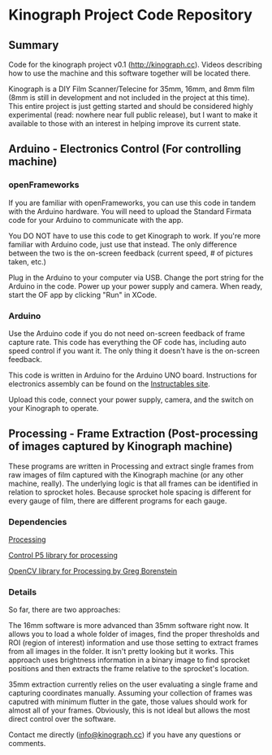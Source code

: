 # Kinograph Project Code Repository

## Summary

Code for the kinograph project v0.1 (http://kinograph.cc). Videos describing how to use the machine and this software together will be located there.

Kinograph is a DIY Film Scanner/Telecine for 35mm, 16mm, and 8mm film (8mm is still in development and not included in the project at this time). This entire project is just getting started and should be considered highly experimental (read: nowhere near full public release), but I want to make it available to those with an interest in helping improve its current state. 

## Arduino - Electronics Control (For controlling machine)

### openFrameworks
If you are familiar with openFrameworks, you can use this code in tandem with the Arduino hardware. You will need to upload the Standard Firmata code for your Arduino to communicate with the app. 

You DO NOT have to use this code to get Kinograph to work. If you're more familiar with Arduino code, just use that instead. The only difference between the two is the on-screen feedback (current speed, # of pictures taken, etc.)

Plug in the Arduino to your computer via USB. Change the port string for the Arduino in the code. Power up your power supply and camera. When ready, start the OF app by clicking "Run" in XCode.

### Arduino
Use the Arduino code if you do not need on-screen feedback of frame capture rate. This code has everything the OF code has, including auto speed control if you want it. The only thing it doesn't have is the on-screen feedback.

This code is written in Arduino for the Arduino UNO board. Instructions for electronics assembly can be found on the [Instructables site](http://www.instructables.com/id/Kinograph-v01-DIY-Film-Scanner/step9/Electronics/).

Upload this code, connect your power supply, camera, and the switch on your Kinograph to operate.

## Processing - Frame Extraction (Post-processing of images captured by Kinograph machine)

These programs are written in Processing and extract single frames from raw images of film captured with the Kinograph machine (or any other machine, really). The underlying logic is that all frames can be identified in relation to sprocket holes. Because sprocket hole spacing is different for every gauge of film, there are different programs for each gauge. 

### Dependencies
[Processing](http://processing.org)

[Control P5 library for processing](http://www.sojamo.de/libraries/controlP5/)

[OpenCV library for Processing by Greg Borenstein](https://github.com/atduskgreg/opencv-processing)

### Details
So far, there are two approaches:

The 16mm software is more advanced than 35mm software right now. It allows you to load a whole folder of images, find the proper thresholds and ROI (region of interest) information and use those setting to extract frames from all images in the folder. It isn't pretty looking but it works. This approach uses brightness information in a binary image to find sprocket positions and then extracts the frame relative to the sprocket's location.

35mm extraction currently relies on the user evaluating a single frame and capturing coordinates manually. Assuming your collection of frames was caputred with minimum flutter in the gate, those values should work for almost all of your frames. Obviously, this is not ideal but allows the most direct control over the software.

Contact me directly (info@kinograph.cc) if you have any questions or comments. 
